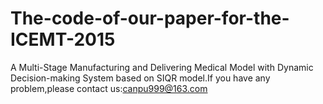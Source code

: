 # The-code-of-our-paper-for-the-ICEMT-2015
A Multi-Stage Manufacturing and Delivering Medical Model with Dynamic Decision-making System based on SIQR model.If you have any problem,please contact us:canpu999@163.com
